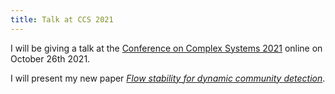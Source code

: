 ```yaml
---
title: Talk at CCS 2021
---
```


I will be giving a talk at the [Conference on Complex Systems 2021](https://ccs2021.univ-lyon1.fr/) online on October 26th 2021.

I will present my new paper [*Flow stability for dynamic community detection*](https://arxiv.org/abs/2101.06131).


